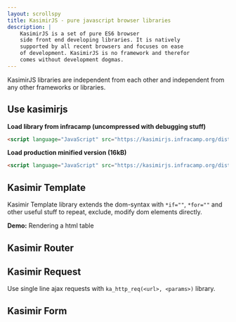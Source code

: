 ```yaml
---
layout: scrollspy
title: KasimirJS - pure javascript browser libraries
description: |
    KasimirJS is a set of pure ES6 browser
    side front end developing libraries. It is natively
    supported by all recent browsers and focuses on ease
    of development. KasimirJS is no framework and therefor
    comes without development dogmas.    
---
```


KasimirJS libraries are independent from each other and 
independent from any other frameworks or libraries.

## Use kasimirjs

**Load library from infracamp (uncompressed with debugging stuff)**

```html
<script language="JavaScript" src="https://kasimirjs.infracamp.org/dist/v1/kasmirjs.full.js"></script>
```

**Load production minified version (16kB)**
```html
<script language="JavaScript" src="https://kasimirjs.infracamp.org/dist/v1/kasmirjs.full-min.js"></script>
```


## Kasimir Template

Kasimir Template library extends the dom-syntax with `*if=""`, `*for=""` and other
useful stuff to repeat, exclude, modify dom elements directly.

**Demo:** Rendering a html table

<template is="ka-include" src="/ka-demo/tpl-table.html" auto></template>



## Kasimir Router

<template is="ka-include" src="/ka-demo/router.html" auto></template>

## Kasimir Request

Use single line ajax requests with `ka_http_req(<url>, <params>)` library.

<template is="ka-include" src="/ka-demo/req-base.html" auto></template>

## Kasimir Form

<template is="ka-include" src="/ka-demo/form-base.html" auto></template>


